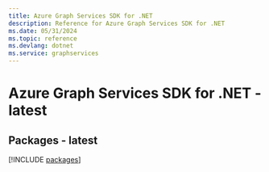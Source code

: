 ```yaml
---
title: Azure Graph Services SDK for .NET
description: Reference for Azure Graph Services SDK for .NET
ms.date: 05/31/2024
ms.topic: reference
ms.devlang: dotnet
ms.service: graphservices
---
```

# Azure Graph Services SDK for .NET - latest
## Packages - latest
[!INCLUDE [packages](graph-services-index.md)]